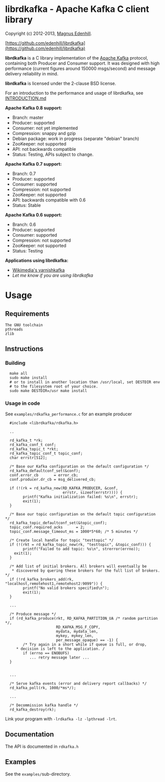 librdkafka - Apache Kafka C client library
==========================================

Copyright (c) 2012-2013, [Magnus Edenhill](http://www.edenhill.se/).

[https://github.com/edenhill/librdkafka](https://github.com/edenhill/librdkafka)

**librdkafka** is a C library implementation of the
[Apache Kafka](http://kafka.apache.org/) protocol, containing both
Producer and Consumer support. It was designed with high performance
(current figures around 150000 msgs/second) and message delivery
reliability in mind.

**librdkafka** is licensed under the 2-clause BSD license.

For an introduction to the performance and usage of librdkafka, see
[INTRODUCTION.md](https://github.com/edenhill/librdkafka/blob/master/INTRODUCTION.md)



**Apache Kafka 0.8 support:**

  * Branch: master
  * Producer: supported
  * Consumer: not yet implemented
  * Compression: snappy and gzip
  * Debian package: work in progress (separate "debian" branch)
  * ZooKeeper: not supported
  * API: not backwards compatible
  * Status: Testing, APIs subject to change.


**Apache Kafka 0.7 support:**

  * Branch: 0.7
  * Producer: supported
  * Consumer: supported
  * Compression: not supported
  * ZooKeeper: not supported
  * API: backwards compatible with 0.6
  * Status: Stable


**Apache Kafka 0.6 support:**

  * Branch: 0.6
  * Producer: supported
  * Consumer: supported
  * Compression: not supported
  * ZooKeeper: not supported
  * Status: Testing




**Applications using librdkafka:**

  * [Wikimedia's varnishkafka](https://github.com/wikimedia/varnishkafka)
  * *Let me know if you are using librdkafka*



# Usage

## Requirements
	The GNU toolchain
   	pthreads
	zlib

## Instructions

### Building

      make all
      sudo make install
      # or to install in another location than /usr/local, set DESTDIR env
      # to the filesystem root of your choice.
      sudo make DESTDIR=/usr make install


### Usage in code

See `examples/rdkafka_performance.c` for an example producer


      #include <librdkafka/rdkafka.h>

      ..

      rd_kafka_t *rk;
      rd_kafka_conf_t conf;
      rd_kafka_topic_t *rkt;
      rd_kafka_topic_conf_t topic_conf;
      char errstr[512];

      /* Base our Kafka configuration on the default configuration */
      rd_kafka_defaultconf_set(&conf);
      conf.error_cb       = error_cb;
      conf.producer.dr_cb = msg_delivered_cb;

      if (!(rk = rd_kafka_new(RD_KAFKA_PRODUCER, &conf,
                              errstr, sizeof(errstr)))) {
            printf("Kafka initialization failed: %s\n", errstr);
            exit(1);
      }

      /* Base our topic configuration on the default topic configuration */
      rd_kafka_topic_defaultconf_set(&topic_conf);
      topic_conf.required_acks      = 2;
      topic_conf.message_timeout_ms = 1000*5*60; /* 5 minutes */

      /* Create local handle for topic "testtopic" */
      if (!(rkt = rd_kafka_topic_new(rk, "testtopic", &topic_conf))) {
       	    printf("Failed to add topic: %s\n", strerror(errno));
	    exit(1);
      }

      /* Add list of initial brokers. All brokers will eventually be
       * discovered by quering these brokers for the full list of brokers. */
      if (!rd_kafka_brokers_add(rk, "localhost,remotehost1,remotehost2:9099")) {
            printf("No valid brokers specified\n");
            exit(1);
      }

      ...

      /* Produce message */
      if (rd_kafka_produce(rkt, RD_KAFKA_PARTITION_UA /* random partition */,
                           RD_KAFKA_MSG_F_COPY,
                           mydata, mydata_len,
                           mykey, mykey_len,
                           per_message_opaque) == -1) {
            /* Try again in a short while if queue is full, or drop,
	     * decision is left to the application. /
            if (errno == ENOBUFS)
               ... retry message later ...
      }

 
      ...

      /* Serve kafka events (error and delivery report callbacks) */
      rd_kafka_poll(rk, 1000/*ms*/);
      
      ...

      /* Decommission kafka handle */
      rd_kafka_destroy(rk);

    

Link your program with `-lrdkafka -lz -lpthread -lrt`.


## Documentation

The API is documented in `rdkafka.h`

## Examples

See the `examples/`sub-directory.


